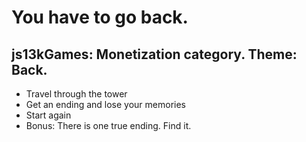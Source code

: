 # You have to go back.
## js13kGames: Monetization category. Theme: Back.

- Travel through the tower
- Get an ending and lose your memories
- Start again
- Bonus: There is one true ending. Find it.
